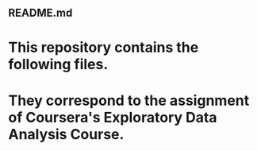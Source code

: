 ## README.md

# This repository contains the following files. 
# They correspond to the assignment of Coursera's Exploratory Data Analysis Course.

